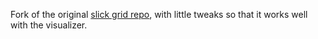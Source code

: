 Fork of the original [slick grid repo](https://github.com/mleibman/SlickGrid), with little tweaks so that it works well with the visualizer.
